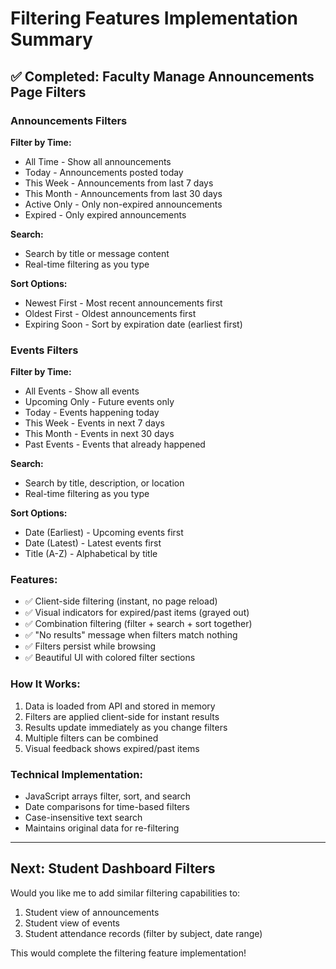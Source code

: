 # Filtering Features Implementation Summary

## ✅ Completed: Faculty Manage Announcements Page Filters

### **Announcements Filters**

**Filter by Time:**
- All Time - Show all announcements
- Today - Announcements posted today
- This Week - Announcements from last 7 days  
- This Month - Announcements from last 30 days
- Active Only - Only non-expired announcements
- Expired - Only expired announcements

**Search:**
- Search by title or message content
- Real-time filtering as you type

**Sort Options:**
- Newest First - Most recent announcements first
- Oldest First - Oldest announcements first
- Expiring Soon - Sort by expiration date (earliest first)

### **Events Filters**

**Filter by Time:**
- All Events - Show all events
- Upcoming Only - Future events only
- Today - Events happening today
- This Week - Events in next 7 days
- This Month - Events in next 30 days
- Past Events - Events that already happened

**Search:**
- Search by title, description, or location
- Real-time filtering as you type

**Sort Options:**
- Date (Earliest) - Upcoming events first
- Date (Latest) - Latest events first
- Title (A-Z) - Alphabetical by title

### **Features:**
- ✅ Client-side filtering (instant, no page reload)
- ✅ Visual indicators for expired/past items (grayed out)
- ✅ Combination filtering (filter + search + sort together)
- ✅ "No results" message when filters match nothing
- ✅ Filters persist while browsing
- ✅ Beautiful UI with colored filter sections

### **How It Works:**
1. Data is loaded from API and stored in memory
2. Filters are applied client-side for instant results
3. Results update immediately as you change filters
4. Multiple filters can be combined
5. Visual feedback shows expired/past items

### **Technical Implementation:**
- JavaScript arrays filter, sort, and search
- Date comparisons for time-based filters
- Case-insensitive text search
- Maintains original data for re-filtering

---

## Next: Student Dashboard Filters

Would you like me to add similar filtering capabilities to:
1. Student view of announcements
2. Student view of events  
3. Student attendance records (filter by subject, date range)

This would complete the filtering feature implementation!

